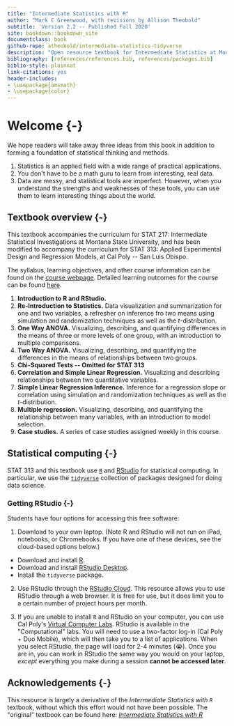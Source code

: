 ```yaml
--- 
title: "Intermediate Statistics with R"
author: "Mark C Greenwood, with revisions by Allison Theobold"
subtitle: 'Version 2.2 -- Published Fall 2020'
site: bookdown::bookdown_site
documentclass: book
github-repo: atheobold/intermediate-statistics-tidyverse
description: "Open resource textbook for Intermediate Statistics at Montana State University, revised to use tidyverse tools"
bibliography: [references/references.bib, references/packages.bib]
biblio-style: plainnat
link-citations: yes
header-includes:
- \usepackage{amsmath}
- \usepackage{color}
---
```




# Welcome {-}
 
We hope readers will take away three ideas from this book in addition to forming
a foundation of statistical thinking and methods.

1. Statistics is an applied field with a wide range of practical applications.
2. You don't have to be a math guru to learn from interesting, real data.
3. Data are messy, and statistical tools are imperfect. However, when you
understand the strengths and weaknesses of these tools, you can use them to
learn interesting things about the world.


## Textbook overview {-}

This textbook accompanies the curriculum for STAT 217: Intermediate Statistical 
Investigations at Montana State University, and has been modified to accompany
the curriculum for STAT 313: Applied Experimental Design and Regression Models,
at Cal Poly -- San Luis Obispo. 

The syllabus, learning objectives, and other course information can be found
on the [course webpage](https://github.com/atheobold/stat-313). Detailed
learning outcomes for the course can be found [here](https://github.com/atheobold/stat-313/blob/master/Fall%202020%20Details/Syllabus/learning_outcomes.md).

1. **Introduction to R and RStudio.**
2. **Re-Introduction to Statistics.** Data visualization and summarization for
one and two variables, a refresher on inference fro two means using 
simulation and randomization techniques as well as the $t$-distribution. 
3. **One Way ANOVA.** Visualizing, describing, and quantifying differences in 
the means of three or more levels of one group, with an introduction to multiple 
comparisons.
4. **Two Way ANOVA.** Visualizing, describing, and quantifying the differences in
the means of relationships between two groups. 
5. **Chi-Squared Tests -- Omitted for STAT 313**
6. **Correlation and Simple Linear Regression.** Visualizing and describing 
relationships between two quantitative variables. 
7. **Simple Linear Regression Inference.** Inference for a regression slope or
correlation using simulation and randomization techniques as well as the 
$t$-distribution.
8. **Multiple regression.** Visualizing, describing, and quantifying the 
relationship between many variables, with an introduction to model selection.
9. **Case studies.** A series of case studies assigned weekly in this course.


## Statistical computing {-}

STAT 313 and this textbook use [`R`](https://www.r-project.org/) and [RStudio](https://rstudio.com/products/rstudio/) for statistical computing. In
particular, we use the [`tidyverse`](https://www.tidyverse.org/) collection of
packages designed for doing data science. 

### Getting RStudio {-}

Students have four options for accessing this free software:

1. Download to your own laptop. (Note R and RStudio will not run on iPad,
notebooks, or Chromebooks. If you have one of these devices, see the cloud-based
options below.)

* Download and install [R](https://cloud.r-project.org/).
* Download and install [RStudio Desktop](https://rstudio.com/products/rstudio/).
* Install the `tidyverse` package.

2. Use RStudio through the [RStudio Cloud](https://login.rstudio.cloud/register?redirect=https%3A%2F%2Fclient.login.rstudio.cloud%2Foauth%2Flogin%3Fshow_auth%3D0%26show_login%3D1%26show_setup%3D1). This resource allows you
to use RStudio through a web browser. It is free for use, but it does limit you
to a certain number of project hours per month.

3. If you are unable to install `R` and RStudio on your computer, you can use
Cal Poly's
[Virtual Computer Labs](https://tech.calpoly.edu/virtual-computer-labs-appstream).
RStudio is available in the "Computational" labs. You will need to use a
two-factor log-in (Cal Poly + Duo Mobile), which will then take you to a list of 
applications. When you select RStudio, the page will load for 2-4 minutes 
(😭). Once you are in, you can work in RStudio the same way 
you would on your laptop, *except* everything you make during a session 
__cannot be accessed later__. 


## Acknowledgements {-}

This resource is largely a derivative of the _Intermediate Statistics with `R`_
textbook, without which this effort would not have been possible. The "original" 
textbook can be found here: 
[_Intermediate Statistics with R_](https://scholarworks.montana.edu/xmlui/bitstream/handle/1/2999/Greenwood-Book-v2.2.pdf?sequence=3&isAllowed=y)




